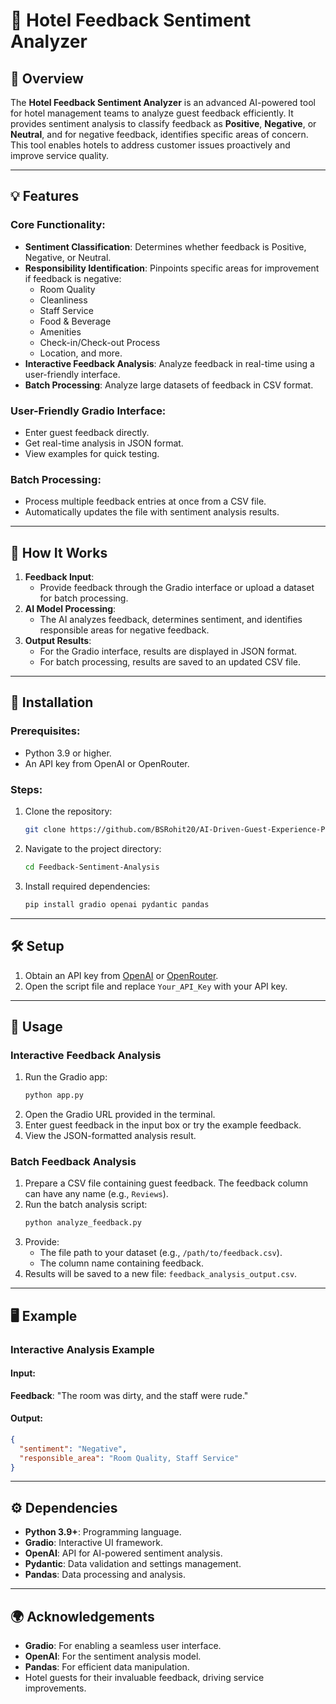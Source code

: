 
# 🏨 Hotel Feedback Sentiment Analyzer

## 🌟 Overview
The **Hotel Feedback Sentiment Analyzer** is an advanced AI-powered tool for hotel management teams to analyze guest feedback efficiently. It provides sentiment analysis to classify feedback as **Positive**, **Negative**, or **Neutral**, and for negative feedback, identifies specific areas of concern. This tool enables hotels to address customer issues proactively and improve service quality.

---

## 💡 Features
### Core Functionality:
- **Sentiment Classification**: Determines whether feedback is Positive, Negative, or Neutral.
- **Responsibility Identification**: Pinpoints specific areas for improvement if feedback is negative:
  - Room Quality
  - Cleanliness
  - Staff Service
  - Food & Beverage
  - Amenities
  - Check-in/Check-out Process
  - Location, and more.
- **Interactive Feedback Analysis**: Analyze feedback in real-time using a user-friendly interface.
- **Batch Processing**: Analyze large datasets of feedback in CSV format.

### User-Friendly Gradio Interface:
- Enter guest feedback directly.
- Get real-time analysis in JSON format.
- View examples for quick testing.

### Batch Processing:
- Process multiple feedback entries at once from a CSV file.
- Automatically updates the file with sentiment analysis results.

---

## 🚀 How It Works
1. **Feedback Input**: 
   - Provide feedback through the Gradio interface or upload a dataset for batch processing.
2. **AI Model Processing**: 
   - The AI analyzes feedback, determines sentiment, and identifies responsible areas for negative feedback.
3. **Output Results**:
   - For the Gradio interface, results are displayed in JSON format.
   - For batch processing, results are saved to an updated CSV file.

---

## 🔧 Installation

### Prerequisites:
- Python 3.9 or higher.
- An API key from OpenAI or OpenRouter.

### Steps:
1. Clone the repository:
   ```bash
   git clone https://github.com/BSRohit20/AI-Driven-Guest-Experience-Personalization-System.git
   ```
2. Navigate to the project directory:
   ```bash
   cd Feedback-Sentiment-Analysis
   ```
3. Install required dependencies:
   ```bash
   pip install gradio openai pydantic pandas
   ```

---

## 🛠️ Setup
1. Obtain an API key from [OpenAI](https://openai.com/) or [OpenRouter](https://openrouter.ai/).
2. Open the script file and replace `Your_API_Key` with your API key.

---

## 📖 Usage

### **Interactive Feedback Analysis**
1. Run the Gradio app:
   ```bash
   python app.py
   ```
2. Open the Gradio URL provided in the terminal.
3. Enter guest feedback in the input box or try the example feedback.
4. View the JSON-formatted analysis result.

### **Batch Feedback Analysis**
1. Prepare a CSV file containing guest feedback. The feedback column can have any name (e.g., `Reviews`).
2. Run the batch analysis script:
   ```bash
   python analyze_feedback.py
   ```
3. Provide:
   - The file path to your dataset (e.g., `/path/to/feedback.csv`).
   - The column name containing feedback.
4. Results will be saved to a new file: `feedback_analysis_output.csv`.

---

## 🖥️ Example

### **Interactive Analysis Example**
#### Input:
**Feedback**: "The room was dirty, and the staff were rude."
#### Output:
```json
{
  "sentiment": "Negative",
  "responsible_area": "Room Quality, Staff Service"
}
```

---

## ⚙️ Dependencies
- **Python 3.9+**: Programming language.
- **Gradio**: Interactive UI framework.
- **OpenAI**: API for AI-powered sentiment analysis.
- **Pydantic**: Data validation and settings management.
- **Pandas**: Data processing and analysis.


---


## 🌍 Acknowledgements
- **Gradio**: For enabling a seamless user interface.
- **OpenAI**: For the sentiment analysis model.
- **Pandas**: For efficient data manipulation.
- Hotel guests for their invaluable feedback, driving service improvements.


```
